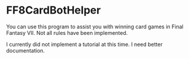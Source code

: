 # FF8CardBotHelper
You can use this program to assist you with winning card games in Final Fantasy VII. Not all rules have been implemented.

I currently did not implement a tutorial at this time. I need better documentation.
